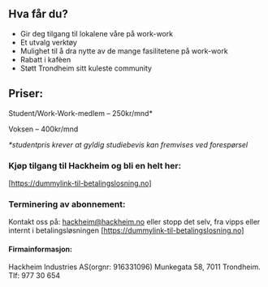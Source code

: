 ## Hva får du?

- Gir deg tilgang til lokalene våre på work-work
- Et utvalg verktøy
- Mulighet til å dra nytte av de mange fasilitetene på work-work
- Rabatt i kafèen
- Støtt Trondheim sitt kuleste community

## Priser:

Student/Work-Work-medlem – 250kr/mnd*

Voksen – 400kr/mnd

_*studentpris krever at gyldig studiebevis kan fremvises ved forespørsel_

### Kjøp tilgang til Hackheim og bli en helt her:

[https://dummylink-til-betalingslosning.no]

### Terminering av abonnement:

Kontakt oss på: hackheim@hackheim.no eller stopp det selv, fra vipps eller internt i betalingsløsningen [https://dummylink-til-betalingslosning.no]

#### Firmainformasjon:

Hackheim Industries AS(orgnr: 916331096)
Munkegata 58, 7011 Trondheim.
Tlf: 977 30 654
